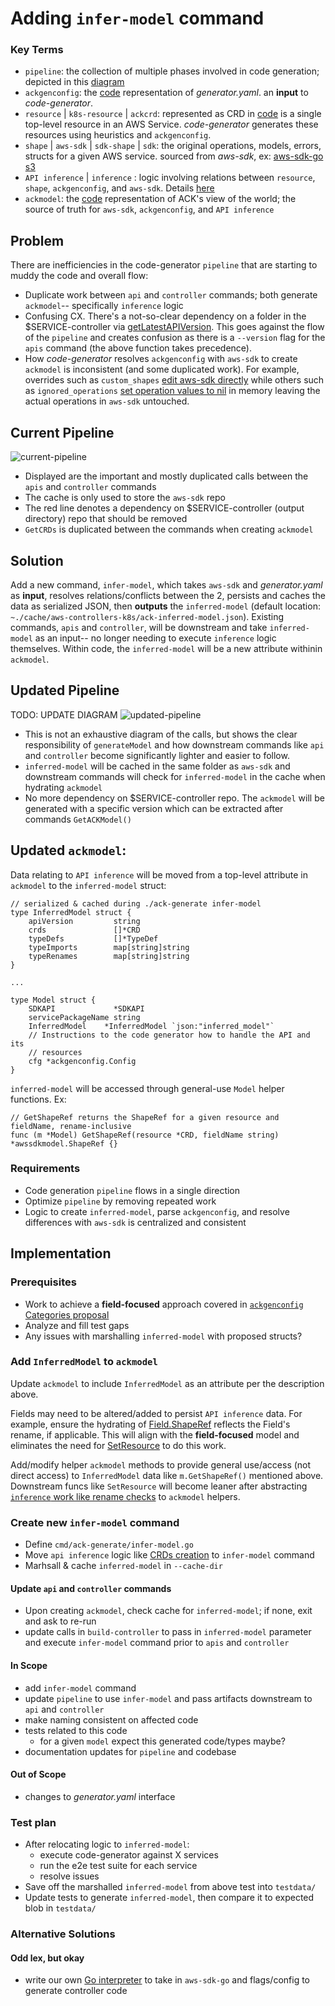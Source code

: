 # Adding `infer-model` command

### Key Terms
* `pipeline`: the collection of multiple phases involved in code generation; depicted in this [diagram](https://aws-controllers-k8s.github.io/community/docs/contributor-docs/code-generation/#our-approach)
* `ackgenconfig`: the [code](https://github.com/aws-controllers-k8s/code-generator/blob/82c294c2e8fc6ba23baa0034520e84351bb7a32f/pkg/generate/config/config.go#L24) representation of *generator.yaml*. an **input** to *code-generator*.
* `resource` | `k8s-resource` | `ackcrd`: represented as CRD in [code](https://github.com/aws-controllers-k8s/code-generator/blob/82c294c2e8fc6ba23baa0034520e84351bb7a32f/pkg/model/crd.go#L63) is a single top-level resource in an AWS Service. *code-generator* generates these resources using heuristics and `ackgenconfig`.
* `shape` | `aws-sdk` | `sdk-shape` | `sdk`: the original operations, models, errors, structs for a given AWS service. sourced from *aws-sdk*, ex: [aws-sdk-go s3](https://github.com/aws/aws-sdk-go/blob/4fd4b72d1a40237285232f1b16c1d13de4f1220d/models/apis/s3/2006-03-01/api-2.json#L1)
* `API inference` | `inference` : logic involving relations between `resource`, `shape`, `ackgenconfig`, and `aws-sdk`. Details [here](https://aws-controllers-k8s.github.io/community/docs/contributor-docs/api-inference/)
* `ackmodel`: the [code](https://github.com/aws-controllers-k8s/code-generator/blob/82c294c2e8fc6ba23baa0034520e84351bb7a32f/pkg/model/model.go#L36) representation of ACK's view of the world; the source of truth for `aws-sdk`, `ackgenconfig`, and `API inference`

## Problem
There are inefficiencies in the code-generator `pipeline` that are starting to muddy the code and overall flow:

* Duplicate work between `api` and `controller` commands; both generate `ackmodel`-- specifically `inference` logic
* Confusing CX. There's a not-so-clear dependency on a folder in the $SERVICE-controller via [getLatestAPIVersion](https://github.com/aws-controllers-k8s/code-generator/blob/26e5da2e7656bb836ee438c05df14f2adc50197d/cmd/ack-generate/command/common.go#L271). This goes against the flow of the `pipeline` and creates confusion as there is a `--version` flag for the `apis` command (the above function takes precedence).
* How *code-generator* resolves `ackgenconfig` with `aws-sdk` to create `ackmodel` is inconsistent (and some duplicated work). For example, overrides such as `custom_shapes` [edit aws-sdk directly](https://github.com/aws-controllers-k8s/code-generator/blob/82c294c2e8fc6ba23baa0034520e84351bb7a32f/pkg/sdk/custom_shapes.go#L62-L63) while others such as `ignored_operations` [set operation values to nil](https://github.com/aws-controllers-k8s/code-generator/blob/26e5da2e7656bb836ee438c05df14f2adc50197d/pkg/model/model.go#L295) in memory leaving the actual operations in `aws-sdk` untouched.

Current Pipeline
---

![current-pipeline](./images/current_pipeline.png)
* Displayed are the important and mostly duplicated calls between the `apis` and `controller` commands
* The cache is only used to store the `aws-sdk` repo
* The red line denotes a dependency on $SERVICE-controller (output directory) repo that should be removed
* `GetCRDs` is duplicated between the commands when creating `ackmodel`

## Solution
Add a new command, `infer-model`, which takes `aws-sdk` and *generator.yaml* as **input**, resolves relations/conflicts between the 2, persists and caches the data as serialized JSON, then **outputs** the `inferred-model` (default location: `~./cache/aws-controllers-k8s/ack-inferred-model.json`). Existing commands, `apis` and `controller`, will be downstream and take `inferred-model` as an input-- no longer needing to execute `inference` logic themselves. Within code, the `inferred-model` will be a new attribute withinin `ackmodel`.


Updated Pipeline
---
TODO: UPDATE DIAGRAM
![updated-pipeline](./images/proposed_pipeline.png)
* This is not an exhaustive diagram of the calls, but shows the clear responsibility of `generateModel` and how downstream commands like `api` and `controller` become significantly lighter and easier to follow.
* `inferred-model` will be cached in the same folder as `aws-sdk` and downstream commands will check for `inferred-model` in the cache when hydrating `ackmodel`
* No more dependency on $SERVICE-controller repo. The `ackmodel` will be generated with a specific version which can be extracted after commands `GetACKModel()`

Updated `ackmodel`:
---
Data relating to `API inference` will be moved from a top-level attribute in `ackmodel` to the `inferred-model` struct:

```
// serialized & cached during ./ack-generate infer-model
type InferredModel struct {
	apiVersion         string
	crds               []*CRD
	typeDefs           []*TypeDef
	typeImports        map[string]string
	typeRenames        map[string]string
}

...

type Model struct {
	SDKAPI             *SDKAPI
	servicePackageName string
    InferredModel    *InferredModel `json:"inferred_model"`
	// Instructions to the code generator how to handle the API and its
	// resources
	cfg *ackgenconfig.Config
}
```

`inferred-model` will be accessed through general-use `Model` helper functions. Ex:
```
// GetShapeRef returns the ShapeRef for a given resource and fieldName, rename-inclusive
func (m *Model) GetShapeRef(resource *CRD, fieldName string) *awssdkmodel.ShapeRef {}
```

### Requirements
* Code generation `pipeline` flows in a single direction
* Optimize `pipeline` by removing repeated work
* Logic to create `inferred-model`, parse `ackgenconfig`, and resolve differences with `aws-sdk` is centralized and consistent

## Implementation

### Prerequisites
* Work to achieve a **field-focused** approach covered in [`ackgenconfig` Categories proposal](./inference.md)
* Analyze and fill test gaps
* Any issues with marshalling `inferred-model` with proposed structs?

### Add `InferredModel` to `ackmodel`
Update `ackmodel` to include `InferredModel` as an attribute per the description above.

Fields may need to be altered/added to persist `API inference` data. For example, ensure the hydrating of [Field.ShapeRef](https://github.com/aws-controllers-k8s/code-generator/blob/82c294c2e8fc6ba23baa0034520e84351bb7a32f/pkg/model/field.go#L48) reflects the Field's rename, if applicable. This will align with the **field-focused** model and eliminates the need for [SetResource](https://github.com/aws-controllers-k8s/code-generator/blob/main/pkg/generate/code/set_resource.go#L191-L208) to do this work.

Add/modify helper `ackmodel` methods to provide general use/access (not direct access) to `InferredModel` data like `m.GetShapeRef()` mentioned above. Downstream funcs like `SetResource` will become leaner after abstracting [`inference` work like rename checks](https://github.com/aws-controllers-k8s/code-generator/blob/d9d3390a4d5d39ccd4cab4fbdb5cef356211b01a/pkg/generate/code/set_resource.go#L185-L209) to `ackmodel` helpers.

### Create new `infer-model` command
* Define `cmd/ack-generate/infer-model.go`
* Move `api inference` logic like [CRDs creation](https://github.com/aws-controllers-k8s/code-generator/blob/82c294c2e8fc6ba23baa0034520e84351bb7a32f/pkg/model/model.go#L77) to `infer-model` command
* Marhsall & cache `inferred-model` in `--cache-dir`

#### Update `api` and `controller` commands
* Upon creating `ackmodel`, check cache for `inferred-model`; if none, exit and ask to re-run
* update calls in `build-controller` to pass in `inferred-model` parameter and execute `infer-model` command prior to `apis` and `controller`

#### In Scope
* add `infer-model` command
* update `pipeline` to use `infer-model` and pass artifacts downstream to `api` and `controller`
* make naming consistent on affected code
* tests related to this code
  * for a given `model` expect this generated code/types maybe?
* documentation updates for `pipeline` and codebase

#### Out of Scope
* changes to *generator.yaml* interface

### Test plan
* After relocating logic to `inferred-model`:
  * execute code-generator against X services
  * run the e2e test suite for each service
  * resolve issues
* Save off the marshalled `inferred-model` from above test into `testdata/`
* Update tests to generate `inferred-model`, then compare it to expected blob in `testdata/`


### Alternative Solutions

#### Odd lex, but okay
* write our own [Go interpreter](https://interpreterbook.com/) to take in `aws-sdk-go` and flags/config to generate controller code